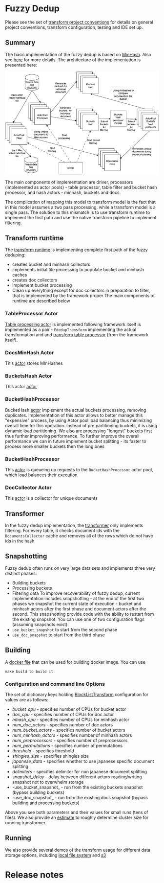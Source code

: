 # Fuzzy Dedup

Please see the set of
[transform project conventions](../../README.md)
for details on general project conventions, transform configuration,
testing and IDE set up.

## Summary

The basic implementation of the fuzzy dedup is based on [MinHash](https://en.wikipedia.org/wiki/MinHash). Also see
[here](http://infolab.stanford.edu/~ullman/mmds/ch3n.pdf) for more details. The architecture of the implementation is presented here:

![](images/fuzzy.png)

The main components of implementation are driver, processors (implemented as actor pools) - table processor, table 
filter and bucket hash processor, and hash actors - minhash, buckets and docs. 

The complication of mapping this model to transform model is the fact that in this model assumes a two pass processing, 
while a transform model is a single pass. The solution to this mismatch is to use transform runtime to implement the 
first path and use the native transform pipeline to implement filtering.

## Transform runtime
The [transform runtime](src/fdedup_transform.py) is implementing complete first path of the fuzzy deduping:
* creates bucket and minhash collectors
* implements initial file processing to populate bucket and minhash caches
* creates doc collectors 
* implement bucket processing
* Clean up everything except for doc collectors in preparation to filter, that is implemented by the framework proper
The main components of runtime are described below

### TableProcessor Actor

[Table processing actor](src/fdedup_transform.py) is implemented following framework itself is implemented as a pair -
`FdedupTransform` implementing the actual transformation and and 
[transform table processor](../../../data-processing-lib/src/data_processing/ray/transform_table_processor.py) 
(from the framework itself).

### DocsMinHash Actor

This [actor](src/fdedup_support.py) stores MInHashes

### BucketsHash Actor

This actor [actor](src/fdedup_support.py)

### BucketHashProcessor

BucketHash [actor](src/fdedup_support.py) implement the actual buckets processing, removing duplicates. 
Implementation of this actor allows to better manage this "expensive" process, by using Actor pool load balancing
thus minimizing overall time for this operation. Instead of pre partitioning buckets, it is using dynamic load
partitioning. We also are processing "longest" buckets first thus further improving performance. To further improve
the overall performance we can in future implement bucket splitting - its faster to process more smaller buckets 
then the long ones

### BucketHashProcessor

This [actor](src/fdedup_support.py) is queueing up requests to the `BucketHashProcessor` actor pool, which load 
balances their execution

### DocCollector Actor

This [actor](src/fdedup_support.py) is a collector for unique documents

## Transformer

In the fuzzy dedup implementation, the [transformer](src/fdedup_transform.py) only implements filtering. For every
table, it checks document ids with the `DocumentsCollector` cache and removes all of the rows which do not have ids in 
the hash 

## Snapshotting

Fuzzy dedup often runs on very large data sets and implements three very distinct phases:
* Building buckets
* Processing buckets
* Filtering data
To improve recoverability of fuzzy dedup, current implementation includes snapshotting - at the end of the first two 
phases we snapshot the current state of execution - bucket and minhash actors after the first phase and document actors 
after the second. This snapshotting provide code with the ability to restart from the existing snapshot. You can use one
of two configuration flags (assuming snapshots exist):
* `use_bucket_snapshot` to start from the second phase
* `use_doc_snapshot` to start from the third phase

## Building

A [docker file](Dockerfile) that can be used for building docker image. You can use 

```shell
make build to build it
```

### Configuration and command line Options

The set of dictionary keys holding [BlockListTransform](src/blocklist_transform.py)
configuration for values are as follows:

* _bucket_cpu_ - specifies number of CPUs for bucket actor
* _doc_cpu_ - specifies number of CPUs for doc actor
* _mhash_cpu_ - specifies number of CPUs for minhash actor
* _num_doc_actors_ - specifies number of doc actors
* _num_bucket_actors_ - specifies number of bucket actors
* _num_minhash_actors_ - specifies number of minhash actors
* _num_preprocessors_ - specifies number of preprocessors
* _num_permutations_ - specifies number of permutations
* _threshold_ - specifies threshold
* _shingles_size_ - specifies shingles size
* _japanese_data_ - specifies whether to use japanese specific document splitting
* _delimiters_ - specifies delimiter for non japanese document splitting
* _snapshot_delay_ - delay between different actors reading/writing snapshot not to overwhelm storage
* -use_bucket_snapshot_ - run from the existing buckets snapshot (bypass building buckets)
* -use_doc_snapshot_ - run from the existing docs snapshot (bypass building and processing buckets)

Above you see both parameters and their values for small runs (tens of files). We also provide an 
[estimate](src/cluster_estimator.py) to roughly determine cluster size for running transformer.

## Running

We also provide several demos of the transform usage for different data storage options, including
[local file system](src/fdedup_local_ray.py) and [s3](src/fdedup_s3_ray.py)

# Release notes